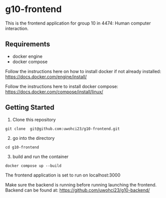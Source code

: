 # g10-frontend

This is the frontend application for group 10 in 4474: Human computer interaction.

## Requirements
- docker engine
- docker compose

Follow the instructions here on how to install docker if not already installed: https://docs.docker.com/engine/install/

Follow the instructions here to install docker compose: https://docs.docker.com/compose/install/linux/ 

## Getting Started
1. Clone this repository 
```
git clone  git@github.com:uwohci23/g10-frontend.git
```
2. go into the directory
```
cd g10-frontend
```
3. build and run the container
```
docker compose up --build
```

The frontend application is set to run on localhost:3000

Make sure the backend is running before running launching the frontend. Backend can be found at: https://github.com/uwohci23/g10-backend/



